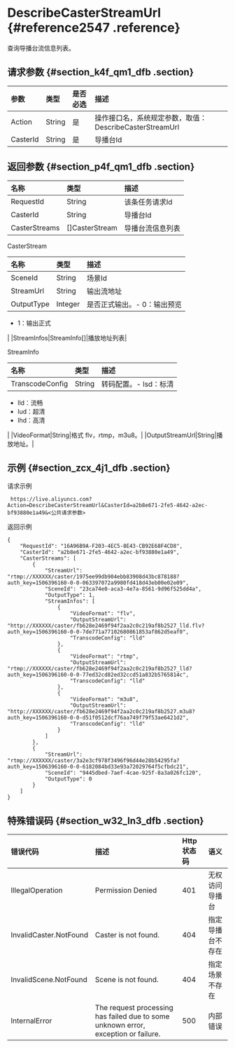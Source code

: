 # DescribeCasterStreamUrl {#reference2547 .reference}

查询导播台流信息列表。

## 请求参数 {#section_k4f_qm1_dfb .section}

|参数|类型|是否必选|描述|
|:-|:-|:---|:-|
|Action|String|是|操作接口名，系统规定参数，取值：DescribeCasterStreamUrl|
|CasterId|String|是|导播台Id|

## 返回参数 {#section_p4f_qm1_dfb .section}

|名称|类型|描述|
|:-|:-|:-|
|RequestId|String|该条任务请求Id|
|CasterId|String|导播台Id|
|CasterStreams|\[\]CasterStream|导播台流信息列表|

CasterStream

|名称|类型|描述|
|:-|:-|:-|
|SceneId|String|场景Id|
|StreamUrl|String|输出流地址|
|OutputType|Integer|是否正式输出。-   0：输出预览
-   1：输出正式

|
|StreamInfos|StreamInfo\[\]|播放地址列表|

StreamInfo

|名称|类型|描述|
|:-|:-|:-|
|TranscodeConfig|String|转码配置。-   lsd：标清
-   lld：流畅
-   lud：超清
-   lhd：高清

|
|VideoFormat|String|格式 flv，rtmp，m3u8。|
|OutputStreamUrl|String|播放地址。|

## 示例 {#section_zcx_4j1_dfb .section}

请求示例

```
 https://live.aliyuncs.com?Action=DescribeCasterStreamUrl&CasterId=a2b8e671-2fe5-4642-a2ec-bf93880e1a49&<公共请求参数>
```

返回示例

```
{
    "RequestId": "16A96B9A-F203-4EC5-8E43-CB92E68F4CD8",
    "CasterId": "a2b8e671-2fe5-4642-a2ec-bf93880e1a49",
    "CasterStreams": [
        {
            "StreamUrl": "rtmp://XXXXXX/caster/1975ee99db904ebb83908d43bc878188?auth_key=1506396160-0-0-063397072a9980fd418d43eb00e02e09",
            "SceneId": "23ca74e0-aca3-4e7a-8561-9d96f525dd4a",
            "OutputType": 1,
            "StreamInfos": [
                {
                    "VideoFormat": "flv",
                    "OutputStreamUrl": "http://XXXXXX/caster/fb628e2469f94f2aa2c0c219af8b2527_lld.flv?auth_key=1506396160-0-0-7de771a77102680861853af862d5eaf0",
                    "TranscodeConfig": "lld"
                },
                {
                    "VideoFormat": "rtmp",
                    "OutputStreamUrl": "rtmp://XXXXXX/caster/fb628e2469f94f2aa2c0c219af8b2527_lld?auth_key=1506396160-0-0-77ed32cd82ed32ccd51a832b5765814c",
                    "TranscodeConfig": "lld"
                },
                {
                    "VideoFormat": "m3u8",
                    "OutputStreamUrl": "http://XXXXXX/caster/fb628e2469f94f2aa2c0c219af8b2527.m3u8?auth_key=1506396160-0-0-d51f0512dcf76aa749f79f53ae6421d2",
                    "TranscodeConfig": "lld"
                }
            ]
        },
        {
            "StreamUrl": "rtmp://XXXXXX/caster/3a2e3cf978f3496f96d44e28b54295fa?auth_key=1506396160-0-0-6182084bd33e93a72029764f5cfbdc21",
            "SceneId": "9445dbed-7aef-4cae-925f-8a3a026fc120",
            "OutputType": 0
        }
    ]
}
```

## 特殊错误码 {#section_w32_ln3_dfb .section}

|错误代码|描述|Http 状态码|语义|
|:---|:-|:-------|:-|
|IllegalOperation|Permission Denied|401|无权访问导播台|
|InvalidCaster.NotFound|Caster is not found.|404|指定导播台不存在|
|InvalidScene.NotFound|Scene is not found.|404|指定场景不存在|
|InternalError|The request processing has failed due to some unknown error, exception or failure.|500|内部错误|


